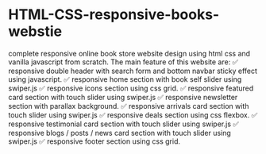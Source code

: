 # HTML-CSS-responsive-books-webstie
complete responsive online book store website design using html css and vanilla javascript from scratch.
The main feature of this website are: 
✅ responsive double header with search form and bottom navbar sticky effect using javascript. 
✅ responsive home section with book self slider using swiper.js 
✅ responsive icons section using css grid. 
✅ responsive featured card section with touch slider using swiper.js 
✅ responsive newsletter section with parallax background. 
✅ responsive arrivals card section with touch slider using swiper.js 
✅ responsive deals section using css flexbox. 
✅ responsive testimonial card section with touch slider using swiper.js 
✅ responsive  blogs / posts / news card section with touch slider using swiper.js 
✅ responsive footer section using css grid.
